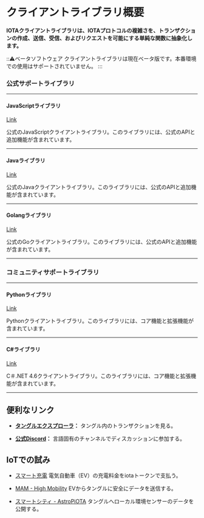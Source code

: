 # クライアントライブラリ概要
<!-- # Client libraries overview -->

**IOTAクライアントライブラリは、IOTAプロトコルの複雑さを、トランザクションの作成、送信、受信、およびリクエストを可能にする単純な関数に抽象化します。**
<!-- **The IOTA client libraries abstract the complexity of the IOTA protocol into simple functions that allow you to create, send, receive, and request transactions.** -->

:::warning:ベータソフトウェア
クライアントライブラリは現在ベータ版です。本番環境での使用はサポートされていません。
:::
<!-- :::warning:Beta software -->
<!-- The client libraries are currently in beta. Their use in production is not supported. -->
<!-- ::: -->

### **公式サポートライブラリ** ###
<!-- ### **Official support** ### -->

---------------

#### **JavaScriptライブラリ** ####
[Link](root://iota-js/0.1/README.md)

公式のJavaScriptクライアントライブラリ。このライブラリには、公式のAPIと追加機能が含まれています。
<!-- The official JavaScript client library. This library includes the official API and additional features. -->

---

#### **Javaライブラリ** ####
[Link](root://iota-java/0.1/README.md)

公式のJavaクライアントライブラリ。このライブラリには、公式のAPIと追加機能が含まれています。
<!-- The official Java client library. This library includes the official API and additional features. -->

---

#### **Golangライブラリ** ####
[Link](root://iota-go/0.1/README.md)

公式のGoクライアントライブラリ。このライブラリには、公式のAPIと追加機能が含まれています。
<!-- The official Go client library. This library includes the official API and additional features. -->

---------------

### __コミュニティサポートライブラリ__ ###

---------------

#### __Pythonライブラリ__ ####
[Link](https://github.com/iotaledger/iota.lib.py)

Pythonクライアントライブラリ。このライブラリには、コア機能と拡張機能が含まれています。
<!-- A Python client library. This library includes core and extended functionality. -->

---

#### __C#ライブラリ__ ####
[Link](https://github.com/iota-community/tangle-.net)

C＃.NET 4.6クライアントライブラリ。このライブラリには、コア機能と拡張機能が含まれています。
<!-- A C# .NET 4.6 client library. This library includes core and extended functionality. -->

---------------

## 便利なリンク
<!-- ## Useful links -->

- **[タングルエクスプローラ](https://www.thetangle.org)：** タングル内のトランザクションを見る。
<!-- - **[Tangle explorer](https://www.thetangle.org):** View transactions on the Tangle -->
- **[公式Discord](https://discord.iota.org)：** 言語固有のチャンネルでディスカッションに参加する。
<!-- - **[Official Discord](https://discord.iota.org):** Join the discussion in language-specific channels. -->

## IoTでの試み
<!-- ## IoT experiments -->

- [スマート充電](https://github.com/iotaledger/high-mobility-blueprints) 電気自動車（EV）の充電料金をiotaトークンで支払う。
<!-- - [Smart Charging](https://github.com/iotaledger/high-mobility-blueprints) your electric vehicle (EV) and paying with iota tokens -->

- [MAM - High Mobility](https://github.com/iotaledger/high-mobility-blueprints) EVからタングルに安全にデータを送信する。
<!-- - [MAM - High Mobility](https://github.com/iotaledger/high-mobility-blueprints) securely sending data from onboard an EV to the Tangle -->

- [スマートシティ - AstroPiOTA](root://smartcity/0.1/introduction/overview.md) タングルへローカル環境センサーのデータを公開する。
<!-- - [Smart City - AstroPiOTA](root://smartcity/0.1/introduction/overview.md) publishing local environment sensor data to the Tangle -->
